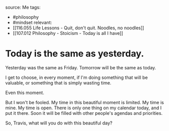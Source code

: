 source: Me
tags:
- #philosophy 
- #mindset
relevant:
- [[116.055 Life Lessons - Quit, don't quit. Noodles, no noodles]]
- [[107.012 Philosophy - Stoicism - Today is all I have]]

# Today is the same as yesterday.

Yesterday was the same as Friday.
Tomorrow will be the same as today.

I get to choose, in every moment, if I'm doing something that will be valuable, or something that is simply wasting time.

Even this moment.

But I won't be fooled. My time in this beautiful moment is limited. My time is mine. My time is open. There is only one thing on my calendar today, and I put it there. Soon it will be filled with other people's agendas and priorities.

So, Travis, what will you do with this beautiful day?
